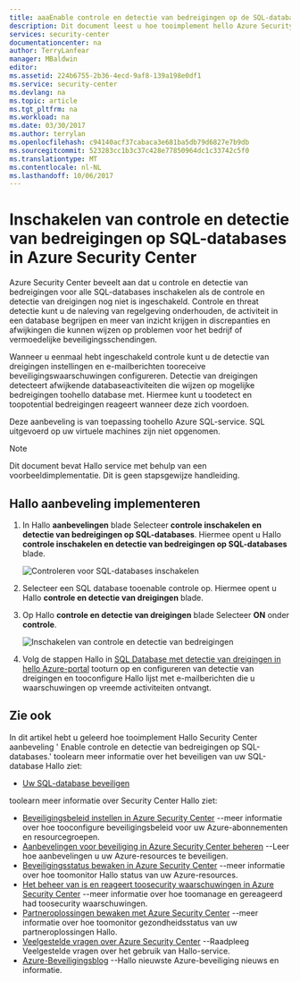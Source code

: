 ```yaml
---
title: aaaEnable controle en detectie van bedreigingen op de SQL-databases in Azure Security Center | Microsoft Docs
description: Dit document leest u hoe tooimplement hello Azure Security Center aanbeveling ** inschakelen van controle en detectie van bedreigingen op SQL-databases **.
services: security-center
documentationcenter: na
author: TerryLanfear
manager: MBaldwin
editor: 
ms.assetid: 224b6755-2b36-4ecd-9af8-139a198e0df1
ms.service: security-center
ms.devlang: na
ms.topic: article
ms.tgt_pltfrm: na
ms.workload: na
ms.date: 03/30/2017
ms.author: terrylan
ms.openlocfilehash: c94140acf37cabaca3e681ba5db79d6827e7b9db
ms.sourcegitcommit: 523283cc1b3c37c428e77850964dc1c33742c5f0
ms.translationtype: MT
ms.contentlocale: nl-NL
ms.lasthandoff: 10/06/2017
---
```

# <a name="enable-auditing-and-threat-detection-on-sql-databases-in-azure-security-center"></a>Inschakelen van controle en detectie van bedreigingen op SQL-databases in Azure Security Center
Azure Security Center beveelt aan dat u controle en detectie van bedreigingen voor alle SQL-databases inschakelen als de controle en detectie van dreigingen nog niet is ingeschakeld. Controle en threat detectie kunt u de naleving van regelgeving onderhouden, de activiteit in een database begrijpen en meer van inzicht krijgen in discrepanties en afwijkingen die kunnen wijzen op problemen voor het bedrijf of vermoedelijke beveiligingsschendingen.

Wanneer u eenmaal hebt ingeschakeld controle kunt u de detectie van dreigingen instellingen en e-mailberichten tooreceive beveiligingswaarschuwingen configureren. Detectie van dreigingen detecteert afwijkende databaseactiviteiten die wijzen op mogelijke bedreigingen toohello database met. Hiermee kunt u toodetect en toopotential bedreigingen reageert wanneer deze zich voordoen.

Deze aanbeveling is van toepassing toohello Azure SQL-service. SQL uitgevoerd op uw virtuele machines zijn niet opgenomen.

> [!NOTE]
> Dit document bevat Hallo service met behulp van een voorbeeldimplementatie.  Dit is geen stapsgewijze handleiding.
>
>

## <a name="implement-hello-recommendation"></a>Hallo aanbeveling implementeren
1. In Hallo **aanbevelingen** blade Selecteer **controle inschakelen en detectie van bedreigingen op SQL-databases**.  Hiermee opent u Hallo **controle inschakelen en detectie van bedreigingen op SQL-databases** blade.

   ![Controleren voor SQL-databases inschakelen][1]
2. Selecteer een SQL database tooenable controle op. Hiermee opent u Hallo **controle en detectie van dreigingen** blade.

3. Op Hallo **controle en detectie van dreigingen** blade Selecteer **ON** onder **controle**.

   ![Inschakelen van controle en detectie van bedreigingen][2]
4. Volg de stappen Hallo in [SQL Database met detectie van dreigingen in hello Azure-portal](../sql-database/sql-database-threat-detection-portal.md) tooturn op en configureren van detectie van dreigingen en tooconfigure Hallo lijst met e-mailberichten die u waarschuwingen op vreemde activiteiten ontvangt.

## <a name="see-also"></a>Zie ook
In dit artikel hebt u geleerd hoe tooimplement Hallo Security Center aanbeveling ' Enable controle en detectie van bedreigingen op SQL-databases.' toolearn meer informatie over het beveiligen van uw SQL-database Hallo ziet:

* [Uw SQL-database beveiligen](../sql-database/sql-database-security-overview.md)

toolearn meer informatie over Security Center Hallo ziet:

* [Beveiligingsbeleid instellen in Azure Security Center](security-center-policies.md) --meer informatie over hoe tooconfigure beveiligingsbeleid voor uw Azure-abonnementen en resourcegroepen.
* [Aanbevelingen voor beveiliging in Azure Security Center beheren](security-center-recommendations.md) --Leer hoe aanbevelingen u uw Azure-resources te beveiligen.
* [Beveiligingsstatus bewaken in Azure Security Center](security-center-monitoring.md) --meer informatie over hoe toomonitor Hallo status van uw Azure-resources.
* [Het beheer van is en reageert toosecurity waarschuwingen in Azure Security Center](security-center-managing-and-responding-alerts.md) --meer informatie over hoe toomanage en gereageerd had toosecurity waarschuwingen.
* [Partneroplossingen bewaken met Azure Security Center](security-center-partner-solutions.md) --meer informatie over hoe toomonitor gezondheidsstatus van uw partneroplossingen Hallo.
* [Veelgestelde vragen over Azure Security Center](security-center-faq.md) --Raadpleeg Veelgestelde vragen over het gebruik van Hallo-service.
* [Azure-Beveiligingsblog](http://blogs.msdn.com/b/azuresecurity/) --Hallo nieuwste Azure-beveiliging nieuws en informatie.

<!--Image references-->
[1]: ./media/security-center-enable-auditing-on-sql-databases/enable-auditing-on-sql-databases.png
[2]: ./media/security-center-enable-auditing-on-sql-databases/auditing-threat-detection-blade.png
